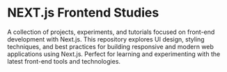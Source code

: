 # NEXT.js Frontend Studies
A collection of projects, experiments, and tutorials focused on front-end development with Next.js. This repository explores UI design, styling techniques, and best practices for building responsive and modern web applications using Next.js. Perfect for learning and experimenting with the latest front-end tools and technologies.
